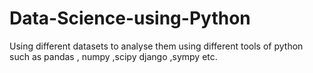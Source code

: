 # Data-Science-using-Python
Using different datasets to analyse them using different 
tools of python such as pandas , numpy ,scipy django ,sympy etc.
